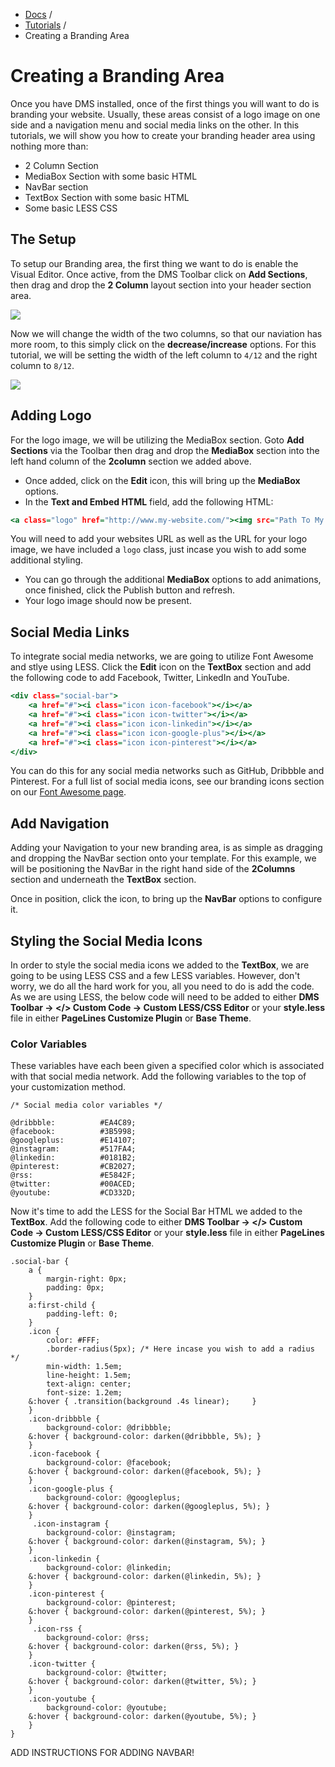 <div class="row-fluid">
  <div class="span12">
		<ul class="breadcrumb">
  			<li><a href="http://docs.pagelines.com/">Docs</a> <span class="divider">/</span></li>
  			<li><a href="http://docs.pagelines.com/tutorials">Tutorials</a> <span class="divider">/</span></li>
  			<li class="active">Creating a Branding Area</li>
		</ul>
	</div>
</div>

# Creating a Branding Area #

Once you have DMS installed, once of the first things you will want to do is branding your website. Usually, these areas consist of a logo image on one side and a navigation menu and social media links on the other. In this tutorials, we will show you how to create your branding header area using nothing more than:

* 2 Column Section
* MediaBox Section with some basic HTML
* NavBar section
* TextBox Section with some basic HTML
* Some basic LESS CSS

## The Setup ##

To setup our Branding area, the first thing we want to do is enable the Visual Editor. Once active, from the DMS Toolbar click on **Add Sections**, then drag and drop the **2 Column** layout section into your header section area. 

![](https://raw.github.com/pagelines/Docs/master/gh-pages-template/public/img/branding-2column.jpg)

Now we will change the width of the two columns, so that our naviation has more room, to this simply click on the **decrease/increase** options. For this tutorial, we will be setting the width of the left column to `4/12` and the right column to `8/12`.

![](https://raw.github.com/pagelines/Docs/master/gh-pages-template/public/img/branding-column-width.jpg)


## Adding Logo ##

For the logo image, we will be utilizing the MediaBox section. Goto **Add Sections** via the Toolbar then drag and drop the **MediaBox** section into the left hand column of the **2column** section we added above.

* Once added, click on the **Edit** icon, this will bring up the **MediaBox** options.
* In the **Text and Embed HTML** field, add the following HTML:

~~~ .html
<a class="logo" href="http://www.my-website.com/"><img src="Path To My Image" alt="My Logo"></a>
~~~

You will need to add your websites URL as well as the URL for your logo image, we have included a `logo` class, just incase you wish to add some additional styling.

* You can go through the additional **MediaBox** options to add animations, once finished, click the Publish button and refresh.
* Your logo image should now be present.

## Social Media Links ##

To integrate social media networks, we are going to utilize Font Awesome and stlye using LESS. Click the **Edit** icon on the **TextBox** section and add the following code to add Facebook, Twitter, LinkedIn and YouTube.

~~~ .html
<div class="social-bar">
	<a href="#"><i class="icon icon-facebook"></i></a>
	<a href="#"><i class="icon icon-twitter"></i></a>
	<a href="#"><i class="icon icon-linkedin"></i></a>
	<a href="#"><i class="icon icon-google-plus"></i></a>
	<a href="#"><i class="icon icon-pinterest"></i></a>
</div>
~~~

You can do this for any social media networks such as GitHub, Dribbble and Pinterest. For a full list of social media icons, see our branding icons section on our [Font Awesome page](http://docs.pagelines.com/tutorials/font-awesome).

## Add Navigation ##

Adding your Navigation to your new branding area, is as simple as dragging and dropping the NavBar section onto your template. For this example, we will be positioning the NavBar in the right hand side of the **2Columns** section and underneath the **TextBox** section.

Once in position, click the <i class="icon-pencil"></i> icon, to bring up the **NavBar** options to configure it.

## Styling the Social Media Icons ##

In order to style the social media icons we added to the **TextBox**, we are going to be using LESS CSS and a few LESS variables. However, don't worry, we do all the hard work for you, all you need to do is add the code. As we are using LESS, the below code will need to be added to either **DMS Toolbar → </> Custom Code → Custom LESS/CSS Editor** or your **style.less** file in either **PageLines Customize Plugin** or **Base Theme**.

### Color Variables ###

These variables have each been given a specified color which is associated with that social media network. Add the following variables to the top of your customization method.

~~~ .less
/* Social media color variables */

@dribbble:			#EA4C89;
@facebook:          #3B5998;
@googleplus:		#E14107;
@instagram:         #517FA4;
@linkedin:			#0181B2;
@pinterest:			#CB2027;
@rss:				#E5842F;
@twitter:			#00ACED;
@youtube:			#CD332D;
~~~

Now it's time to add the LESS for the Social Bar HTML we added to the **TextBox**. Add the following code to either **DMS Toolbar → </> Custom Code → Custom LESS/CSS Editor** or your **style.less** file in either **PageLines Customize Plugin** or **Base Theme**.

~~~ .less
.social-bar {
    a {
        margin-right: 0px;
        padding: 0px;
    }
    a:first-child {
        padding-left: 0;
    }
    .icon {
        color: #FFF;
        .border-radius(5px); /* Here incase you wish to add a radius */
        min-width: 1.5em;
        line-height: 1.5em;
        text-align: center;
        font-size: 1.2em;
    &:hover { .transition(background .4s linear);     }
    }
    .icon-dribbble {
        background-color: @dribbble;
    &:hover { background-color: darken(@dribbble, 5%); }
    }
    .icon-facebook {
        background-color: @facebook;
    &:hover { background-color: darken(@facebook, 5%); }
    }
    .icon-google-plus {
        background-color: @googleplus;
    &:hover { background-color: darken(@googleplus, 5%); }
    }
     .icon-instagram {
        background-color: @instagram;
    &:hover { background-color: darken(@instagram, 5%); }
    }
    .icon-linkedin {
        background-color: @linkedin;
    &:hover { background-color: darken(@linkedin, 5%); }
    }
    .icon-pinterest {
        background-color: @pinterest;
    &:hover { background-color: darken(@pinterest, 5%); }
    }
     .icon-rss {
        background-color: @rss;
    &:hover { background-color: darken(@rss, 5%); }
    }
    .icon-twitter {
        background-color: @twitter;
    &:hover { background-color: darken(@twitter, 5%); }
    }
    .icon-youtube {
        background-color: @youtube;
    &:hover { background-color: darken(@youtube, 5%); }
    }
}
~~~



ADD INSTRUCTIONS FOR ADDING NAVBAR!
